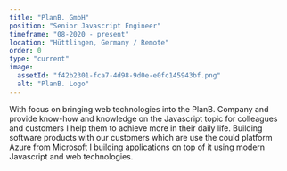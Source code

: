```yaml
---
title: "PlanB. GmbH"
position: "Senior Javascript Engineer"
timeframe: "08-2020 - present"
location: "Hüttlingen, Germany / Remote"
order: 0
type: "current"
image:
  assetId: "f42b2301-fca7-4d98-9d0e-e0fc145943bf.png"
  alt: "PlanB. Logo"
---
```


With focus on bringing web technologies into the PlanB. Company and provide know-how and knowledge on the Javascript topic for colleagues and customers I help them to achieve more in their daily life. Building software products with our customers which are use the could platform Azure from Microsoft I building applications on top of it using modern Javascript and web technologies.
